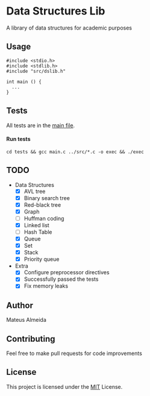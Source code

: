 # Data Structures Lib

A library of data structures for academic purposes

## Usage

```
#include <stdio.h>
#include <stdlib.h>
#include "src/dslib.h"

int main () {
  ...
}
```

## Tests

All tests are in the [main file](https://github.com/imsouza/data-structures-lib/blob/main/tests/main.c).

#### Run tests
```
cd tests && gcc main.c ../src/*.c -o exec && ./exec
```

## TODO

- Data Structures
  - [x] AVL tree
  - [x] Binary search tree
  - [x] Red-black tree
  - [x] Graph
  - [ ] Huffman coding
  - [x] Linked list
  - [ ] Hash Table
  - [x] Queue
  - [x] Set
  - [x] Stack
  - [x] Priority queue

- Extra
  - [x] Configure preprocessor directives
  - [x] Successfully passed the tests
  - [x] Fix memory leaks

## Author

Mateus Almeida

## Contributing

Feel free to make pull requests for code improvements

## License

This project is licensed under the [MIT](https://github.com/imsouza/data-structures-lib/blob/main/LICENSE) License.
